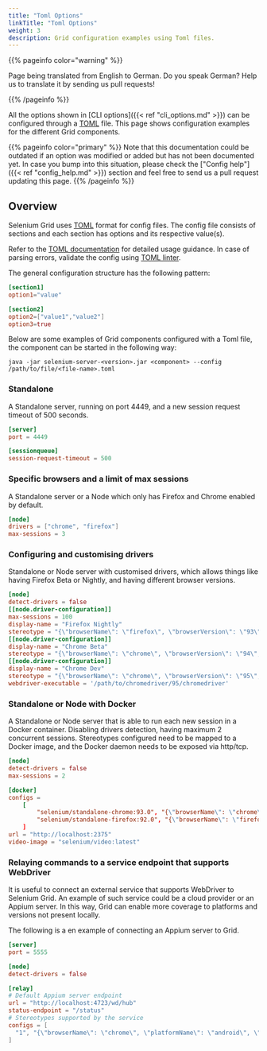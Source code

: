 ```yaml
---
title: "Toml Options"
linkTitle: "Toml Options"
weight: 3
description: Grid configuration examples using Toml files.
---
```


{{% pageinfo color="warning" %}}
<p class="lead">
   <i class="fas fa-language display-4"></i> 
   Page being translated from 
   English to German. Do you speak German? Help us to translate
   it by sending us pull requests!
</p>
{{% /pageinfo %}}

All the options shown in [CLI options]({{< ref "cli_options.md" >}}) can be configured through
a [TOML](https://github.com/toml-lang/toml) file. This page shows configuration examples for the
different Grid components.

{{% pageinfo color="primary" %}}
Note that this documentation could be outdated if an option was modified or added
but has not been documented yet. In case you bump into this situation, please check
the ["Config help"]({{< ref "config_help.md" >}}) section and feel free to send us a
pull request updating this page.
{{% /pageinfo %}}


## Overview

Selenium Grid uses [TOML](https://github.com/toml-lang/toml) format for config files. 
The config file consists of sections and each section has options and its respective value(s).

Refer to the [TOML documentation](https://toml.io/en/) for detailed usage guidance. In case of 
parsing errors, validate the config using [TOML linter](https://www.toml-lint.com/).

The general configuration structure has the following pattern: 

```toml
[section1]
option1="value"

[section2]
option2=["value1","value2"]
option3=true
```

Below are some examples of Grid components configured with a Toml file, the component can be
started in the following way:

```
java -jar selenium-server-<version>.jar <component> --config /path/to/file/<file-name>.toml
```


### Standalone

A Standalone server, running on port 4449, and a new session request timeout of 500 seconds. 

```toml
[server]
port = 4449

[sessionqueue]
session-request-timeout = 500
```

### Specific browsers and a limit of max sessions

A Standalone server or a Node which only has Firefox and Chrome enabled by default.

```toml
[node]
drivers = ["chrome", "firefox"]
max-sessions = 3
```

### Configuring and customising drivers

Standalone or Node server with customised drivers, which allows things like having Firefox Beta 
or Nightly, and having different browser versions. 

```toml
[node]
detect-drivers = false
[[node.driver-configuration]]
max-sessions = 100
display-name = "Firefox Nightly"
stereotype = "{\"browserName\": \"firefox\", \"browserVersion\": \"93\", \"platformName\": \"MAC\", \"moz:firefoxOptions\": {\"binary\": \"/Applications/Firefox Nightly.app/Contents/MacOS/firefox-bin\"}}"
[[node.driver-configuration]]
display-name = "Chrome Beta"
stereotype = "{\"browserName\": \"chrome\", \"browserVersion\": \"94\", \"platformName\": \"MAC\", \"goog:chromeOptions\": {\"binary\": \"/Applications/Google Chrome Beta.app/Contents/MacOS/Google Chrome Beta\"}}"
[[node.driver-configuration]]
display-name = "Chrome Dev"
stereotype = "{\"browserName\": \"chrome\", \"browserVersion\": \"95\", \"platformName\": \"MAC\", \"goog:chromeOptions\": {\"binary\": \"/Applications/Google Chrome Dev.app/Contents/MacOS/Google Chrome Dev\"}}"
webdriver-executable = '/path/to/chromedriver/95/chromedriver'
```

### Standalone or Node with Docker

A Standalone or Node server that is able to run each new session in a Docker container. Disabling 
drivers detection, having maximum 2 concurrent sessions. Stereotypes configured need to be mapped 
to a Docker image, and the Docker daemon needs to be exposed via http/tcp.


```toml
[node]
detect-drivers = false
max-sessions = 2

[docker]
configs = 
    [
        "selenium/standalone-chrome:93.0", "{\"browserName\": \"chrome\", \"browserVersion\": \"91\"}", 
        "selenium/standalone-firefox:92.0", "{\"browserName\": \"firefox\", \"browserVersion\": \"92\"}"
    ]
url = "http://localhost:2375"
video-image = "selenium/video:latest"
```

### Relaying commands to a service endpoint that supports WebDriver

It is useful to connect an external service that supports WebDriver to Selenium Grid. 
An example of such service could be a cloud provider or an Appium server. In this way,
Grid can enable more coverage to platforms and versions not present locally.

The following is a en example of connecting an Appium server to Grid. 

```toml
[server]
port = 5555

[node]
detect-drivers = false

[relay]
# Default Appium server endpoint
url = "http://localhost:4723/wd/hub"
status-endpoint = "/status"
# Stereotypes supported by the service
configs = [
  "1", "{\"browserName\": \"chrome\", \"platformName\": \"android\", \"appium:platformVersion\": \"11\"}"
]
```
